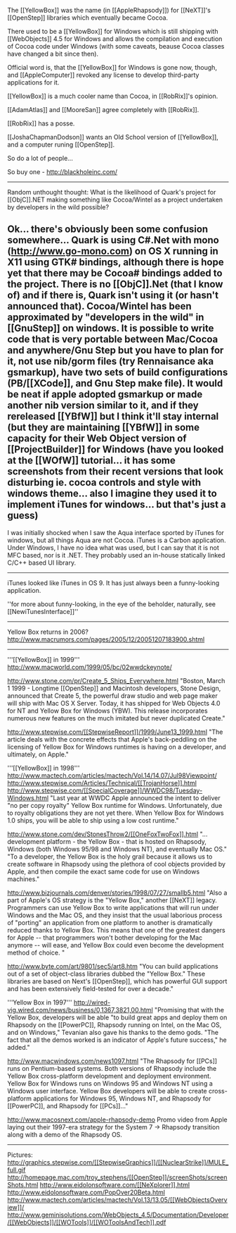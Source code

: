 

The [[YellowBox]] was the name (in [[AppleRhapsody]]) for [[NeXT]]'s [[OpenStep]] libraries which eventually became Cocoa.

There used to be a [[YellowBox]] for Windows which is still shipping with [[WebObjects]] 4.5 for Windows and allows the compilation and execution of Cocoa code under Windows (with some caveats, beause Cocoa classes have changed a bit since then).

Official word is, that the [[YellowBox]] for Windows is gone now, though, and [[AppleComputer]] revoked any license to develop third-party applications for it.

[[YellowBox]] is a much cooler name than Cocoa, in [[RobRix]]'s opinion.

[[AdamAtlas]] and [[MooreSan]] agree completely with [[RobRix]].

[[RobRix]] has a posse.

[[JoshaChapmanDodson]] wants an Old School version of [[YellowBox]], and a computer runing [[OpenStep]].

So do a lot of people...

So buy one - http://blackholeinc.com/

----

Random unthought thought: What is the likelihood of Quark's project for [[ObjC]].NET making something like Cocoa/Wintel as a project undertaken by developers in the wild possible?  

Ok... there's obviously been some confusion somewhere... Quark is using C#.Net with mono (http://www.go-mono.com) on OS X running in X11 using GTK# bindings, although there is hope yet that there may be Cocoa# bindings added to the project.  There is no [[ObjC]].Net (that I know of) and if there is, Quark isn't using it (or hasn't announced that).  Cocoa/Wintel has been approximated by "developers in the wild"  in [[GnuStep]] on windows.   It is possible to write code that is very portable between Mac/Cocoa and anywhere/Gnu Step but you have to plan for it, not use nib/gorm files (try Rennaisance aka gsmarkup), have two sets of build configurations (PB/[[XCode]], and Gnu Step make file).  It would be neat if apple adopted gsmarkup or made another nib version similar to it, and if they rereleased [[YBfW]] but I think it'll stay internal (but they are maintaining [[YBfW]] in some capacity for their Web Object version of [[ProjectBuilder]] for Windows (have you looked at the [[WOfW]] tutorial... it has some screenshots from their recent versions that look disturbing ie. cocoa controls and style with windows theme... also I imagine they used it to implement iTunes for windows... but that's just a guess)
----
I was initially shocked when I saw the Aqua interface sported by iTunes for windows, but all things Aqua are not Cocoa. iTunes is a Carbon application. Under Windows, I have no idea what was used, but I can say that it is not MFC based, nor is it .NET. They probably used an in-house statically linked C/C++ based UI library.

----

iTunes looked like iTunes in OS 9. It has just always been a funny-looking application.

''for more about funny-looking, in the eye of the beholder, naturally, see [[NewiTunesInterface]]''

----

Yellow Box returns in 2006? http://www.macrumors.com/pages/2005/12/20051207183900.shtml

----
'''[[YellowBox]] in 1999''' 
http://www.macworld.com/1999/05/bc/02wwdckeynote/

http://www.stone.com/pr/Create_5_Ships_Everywhere.html
"Boston, March 1 1999 - Longtime [[OpenStep]] and Macintosh developers, Stone Design, announced that Create 5, the powerful draw studio and web page maker will ship with Mac OS X Server. Today, it has shipped for Web Objects 4.0 for NT and Yellow Box for Windows (YBW). This release incorporates numerous new features on the much imitated but never duplicated Create."

http://www.stepwise.com/[[StepwiseReport]]/1999/June13_1999.html
"The article deals with the concrete effects that Apple's back-peddling on the licensing of Yellow Box for Windows runtimes is having on a developer, and ultimately, on Apple."

'''[[YellowBox]] in 1998''' 
http://www.mactech.com/articles/mactech/Vol.14/14.07/Jul98Viewpoint/
http://www.stepwise.com/Articles/Technical/[[TrojanHorse]].html
http://www.stepwise.com/[[SpecialCoverage]]/WWDC98/Tuesday-Windows.html
"Last year at WWDC Apple announced the intent to deliver "no per copy royalty" Yellow Box runtime for Windows. Unfortunately, due to royalty obligations they are not yet there. When Yellow Box for Windows 1.0 ships, you will be able to ship using a low cost runtime."

http://www.stone.com/dev/StonesThrow2/[[OneFoxTwoFox]].html
"... development platform - the Yellow Box - that is hosted on Rhapsody, Windows (both Windows 95/98 and Windows NT), and eventually Mac OS."
"To a developer, the Yellow Box is the holy grail because it allows us to create software in Rhapsody using the plethora of cool objects provided by Apple, and then compile the exact same code for use on Windows machines."

http://www.bizjournals.com/denver/stories/1998/07/27/smallb5.html
"Also a part of Apple's OS strategy is the "Yellow Box," another [[NeXT]] legacy. Programmers can use Yellow Box to write applications that will run under Windows and the Mac OS, and they insist that the usual laborious process of "porting" an application from one platform to another is dramatically reduced thanks to Yellow Box. This means that one of the greatest dangers for Apple -- that programmers won't bother developing for the Mac anymore -- will ease, and Yellow Box could even become the development method of choice. "

http://www.byte.com/art/9801/sec5/art8.htm
"You can build applications out of a set of object-class libraries dubbed the "Yellow Box." These libraries are based on Next's [[OpenStep]], which has powerful GUI support and has been extensively field-tested for over a decade."

'''Yellow Box in 1997''' 
http://wired-vig.wired.com/news/business/0,1367,3821,00.html
"Promising that with the Yellow Box, developers will be able "to build great apps and deploy them on Rhapsody on the [[PowerPC]], Rhapsody running on Intel, on the Mac OS, and on Windows," Tevanian also gave his thanks to the demo gods. "The fact that all the demos worked is an indicator of Apple's future success," he added."

http://www.macwindows.com/news1097.html
"The Rhapsody for [[PCs]] runs on Pentium-based systems. Both versions of Rhapsody include the Yellow Box cross-platform development and deployment environment. Yellow Box for Windows runs on Windows 95 and Windows NT using a Windows user interface. Yellow Box developers will be able to create cross-platform applications for Windows 95, Windows NT, and Rhapsody for [[PowerPC]], and Rhapsody for [[PCs]]..."

http://www.macosnext.com/apple-rhapsody-demo
Promo video from Apple laying out their 1997-era strategy for the System 7 -> Rhapsody transition along with a demo of the Rhapsody OS.

----
Pictures:
http://graphics.stepwise.com/[[StepwiseGraphics]]/[[NuclearStrike]]/MULE_full.gif
http://homepage.mac.com/troy_stephens/[[OpenStep]]/screenShots/screenShots.html
http://www.eidolonsoftware.com/[[NeXplorer]].html
http://www.eidolonsoftware.com/PopOver20Beta.html
http://www.mactech.com/articles/mactech/Vol.13/13.05/[[WebObjectsOverview]]/
http://www.geminisolutions.com/WebObjects_4.5/Documentation/Developer/[[WebObjects]]/[[WOTools]]/[[WOToolsAndTech]].pdf